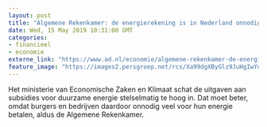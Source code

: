 ```yaml
---
layout: post
title: "Algemene Rekenkamer: de energierekening is in Nederland onnodig hoog"
date: Wed, 15 May 2019 10:31:00 GMT
categories: 
- financieel 
- economie 
externe_link: "https://www.ad.nl/economie/algemene-rekenkamer-de-energierekening-is-in-nederland-onnodig-hoog~aaee57f4/"
feature_image: "https://images2.persgroep.net/rcs/Xa99dgXByGlz9JuHgIwYoyUplRA/diocontent/102893067/_fitwidth/400/?appId=21791a8992982cd8da851550a453bd7f&quality=0.7"
---
```


Het ministerie van Economische Zaken en Klimaat schat de uitgaven aan subsidies voor duurzame energie stelselmatig te hoog in. Dat moet beter, omdat burgers en bedrijven daardoor onnodig veel voor hun energie betalen, aldus de Algemene Rekenkamer.
